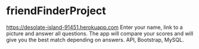 # friendFinderProject
https://desolate-island-91451.herokuapp.com
Enter your name, link to a picture and answer all questions. The app will compare your scores and will give you the best match depending on answers. API, Bootstrap, MySQL.
